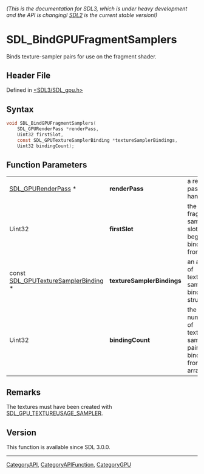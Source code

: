 ###### (This is the documentation for SDL3, which is under heavy development and the API is changing! [SDL2](https://wiki.libsdl.org/SDL2/) is the current stable version!)
# SDL_BindGPUFragmentSamplers

Binds texture-sampler pairs for use on the fragment shader.

## Header File

Defined in [<SDL3/SDL_gpu.h>](https://github.com/libsdl-org/SDL/blob/main/include/SDL3/SDL_gpu.h)

## Syntax

```c
void SDL_BindGPUFragmentSamplers(
    SDL_GPURenderPass *renderPass,
    Uint32 firstSlot,
    const SDL_GPUTextureSamplerBinding *textureSamplerBindings,
    Uint32 bindingCount);
```

## Function Parameters

|                                                                      |                            |                                                             |
| -------------------------------------------------------------------- | -------------------------- | ----------------------------------------------------------- |
| [SDL_GPURenderPass](SDL_GPURenderPass) *                             | **renderPass**             | a render pass handle.                                       |
| Uint32                                                               | **firstSlot**              | the fragment sampler slot to begin binding from.            |
| const [SDL_GPUTextureSamplerBinding](SDL_GPUTextureSamplerBinding) * | **textureSamplerBindings** | an array of texture-sampler binding structs.                |
| Uint32                                                               | **bindingCount**           | the number of texture-sampler pairs to bind from the array. |

## Remarks

The textures must have been created with
[SDL_GPU_TEXTUREUSAGE_SAMPLER](SDL_GPU_TEXTUREUSAGE_SAMPLER).

## Version

This function is available since SDL 3.0.0.

----
[CategoryAPI](CategoryAPI), [CategoryAPIFunction](CategoryAPIFunction), [CategoryGPU](CategoryGPU)

